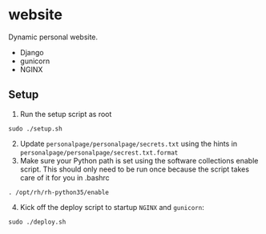 # website
Dynamic personal website.
* Django
* gunicorn
* NGINX

## Setup

1. Run the setup script as root
```
sudo ./setup.sh
```
2. Update `personalpage/personalpage/secrets.txt` using the hints in `personalpage/personalpage/secrest.txt.format`
3. Make sure your Python path is set using the software collections enable script.  This should only need to be run once because the script takes care of it for you in .bashrc
```
. /opt/rh/rh-python35/enable
```
4. Kick off the deploy script to startup `NGINX` and `gunicorn`:
```
sudo ./deploy.sh
```
